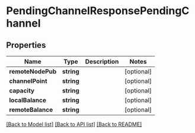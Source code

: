 # PendingChannelResponsePendingChannel

## Properties
Name | Type | Description | Notes
------------ | ------------- | ------------- | -------------
**remoteNodePub** | **string** |  | [optional] 
**channelPoint** | **string** |  | [optional] 
**capacity** | **string** |  | [optional] 
**localBalance** | **string** |  | [optional] 
**remoteBalance** | **string** |  | [optional] 

[[Back to Model list]](../README.md#documentation-for-models) [[Back to API list]](../README.md#documentation-for-api-endpoints) [[Back to README]](../README.md)


